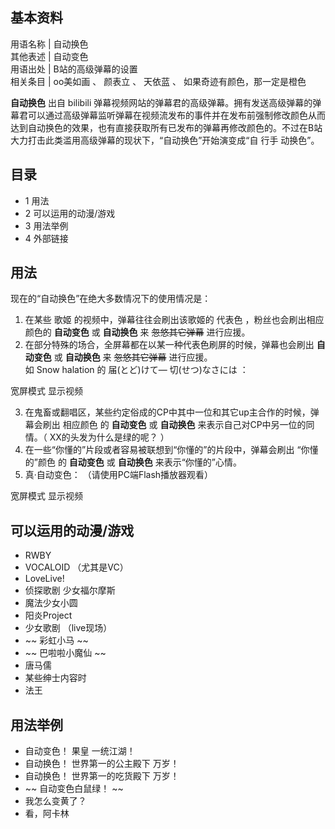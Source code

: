 **基本资料**  
---  
用语名称  |  自动换色   
其他表述  |  自动变色   
用语出处  |  B站的高级弹幕的设置   
相关条目  |  oo美如画  、  颜表立  、  天依蓝  、  如果奇迹有颜色，那一定是橙色   
  
**自动换色** 出自  bilibili
弹幕视频网站的弹幕君的高级弹幕。拥有发送高级弹幕的弹幕君可以通过高级弹幕监听弹幕在视频流发布的事件并在发布前强制修改颜色从而达到自动换色的效果，也有直接获取所有已发布的弹幕再修改颜色的。不过在B站大力打击此类滥用高级弹幕的现状下，“自动换色”开始演变成“自
行手  动换色”。

##  目录

  * 1  用法 
  * 2  可以运用的动漫/游戏 
  * 3  用法举例 
  * 4  外部链接 

##  用法

现在的“自动换色”在绝大多数情况下的使用情况是：

  1. 在某些  歌姬  的视频中，弹幕往往会刷出该歌姬的  代表色  ，粉丝也会刷出相应颜色的 **自动变色** 或 **自动换色** 来 ~~忽悠其它弹幕~~ 进行应援。 
  2. 在部分特殊的场合，全屏幕都在以某一种代表色刷屏的时候，弹幕也会刷出 **自动变色** 或 **自动换色** 来 ~~忽悠其它弹幕~~ 进行应援。   
如  Snow halation  的  届(とど)けて— 切(せつ)なさには  ：  

宽屏模式  显示视频

  3. 在鬼畜或翻唱区，某些约定俗成的CP中其中一位和其它up主合作的时候，弹幕会刷出  相应颜色  的 **自动变色** 或 **自动换色** 来表示自己对CP中另一位的同情。（  XX的头发为什么是绿的呢？  ） 
  4. 在一些“你懂的”片段或者容易被联想到“你懂的”的片段中，弹幕会刷出  “你懂的”颜色  的 **自动变色** 或 **自动换色** 来表示“你懂的”心情。 
  5. 真·自动变色：  （请使用PC端Flash播放器观看）   

宽屏模式  显示视频

##  可以运用的动漫/游戏

  * RWBY 
  * VOCALOID  （尤其是VC） 
  * LoveLive! 
  * 侦探歌剧 少女福尔摩斯 
  * 魔法少女小圆 
  * 阳炎Project 
  * 少女歌剧  （live现场） 
  * ~~ 彩虹小马  ~~
  * ~~ 巴啦啦小魔仙  ~~
  * 唐马儒 
  * 某些绅士内容时 
  * 法王 

##  用法举例

  * 自动变色！  果皇  一统江湖！ 
  * 自动换色！  世界第一的公主殿下  万岁！ 
  * 自动换色！  世界第一的吃货殿下  万岁！ 
  * ~~ 自动变色白鼠绿！  ~~
  * 我怎么变黄了？ 
  * 看，阿卡林 